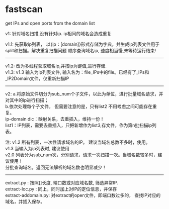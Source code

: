 # fastscan
get IPs and open ports from the domain list

v1: 针对域名扫描,没有针对ip. ip相同的域名会造成重复                                              

v1.1: 先获取ip列表， 以{ip：[domain]}形式存储为字典，并生成ip列表文件用于split和扫描。解决重复扫描问题
    顺序查询域名ip, 速度相当慢,未等待运行结束!

-----------------------------------------------------------------------------------------------------------------------
v1.2: 改为多线程获取域名ip,并按ip为键值,进行存储.                                       
v1.3: v1.3 输入为ip列表文件, 输入名为：file_IPs中的file。已经有了_IPs和_IP2Domain文件，仅重新扫描IP 

-----------------------------------------------------------------------------------------------------------------------
v2: a.将原始文件切分为sub_num个子文件，以此为单位，进行批量域名请求，并对其中的ip进行扫描；                                
    b.依次处理每个子文件， 但需要注意的是，只有list2 不用考虑之间可能存在重复。                                 
      ip-domain dic：映射关系，去重插入，维持一份！                                                         
      list1：IP列表，需要去重插入，只把新增作为list3,存文件，作为第n批扫描ip列表。                                           

注: v1.2 所有列表，一次性请求域名的IP。  建议当域名总数不多时，使用。                                            
    v1.3 当输入为ip列表时, 建议使用                                                                          
    v2.0 列表分为sub_num次，分别请求，请求一次扫描一次。当域名数较多时，建议使用！                                   
    分批查询域名，返回无法解析的域名数也明显减少！                       


--------------------------------------------------------------------------------------
extract.py : 按照[]长度, 端口数或对应域名数, 筛选异常IP.                                         
extract-loc.py : 同上，同时加上对IP的定位信息，并保存                                     
extract-addomain.py: 对extract的open文件，即端口数过多的， 查找IP对应的域名，并插入保存。
